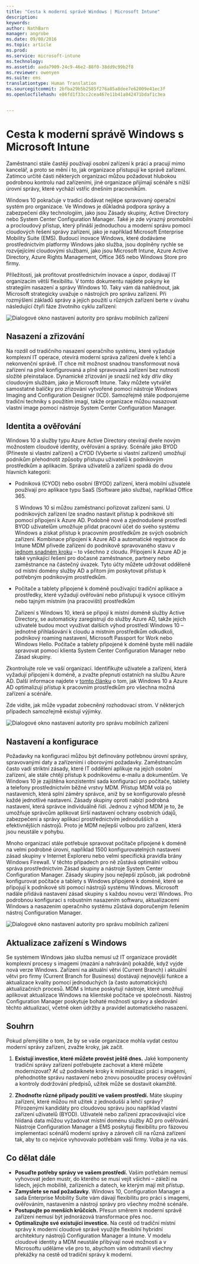 ```yaml
---
title: "Cesta k moderní správě Windows | Microsoft Intune"
description: 
keywords: 
author: NathBarn
manager: angrobe
ms.date: 09/08/2016
ms.topic: article
ms.prod: 
ms.service: microsoft-intune
ms.technology: 
ms.assetid: aada7909-24c9-46e2-88f0-38dd9c99b2f8
ms.reviewer: owenyen
ms.suite: ems
translationtype: Human Translation
ms.sourcegitcommit: 2bfba29b5b2585f276a85a8dee7e62009e41ec3f
ms.openlocfilehash: e86fd1f33cc2cea467e11b41a842471bdaf1c3ea


---
```


# Cesta k moderní správě Windows s Microsoft Intune

Zaměstnanci stále častěji používají osobní zařízení k práci a pracují mimo kancelář, a proto se mění i to, jak organizace přistupují ke správě zařízení. Zatímco určité části některých organizací můžou požadovat hlubokou podrobnou kontrolu nad zařízeními, jiné organizace přijímají scénáře s nižší úrovní správy, které vychází vstříc dnešním pracovníkům.

Windows 10 pokračuje v tradici dodávat nejlépe spravovaný operační systém pro organizace. Ve Windows je důkladná podpora správy a zabezpečení díky technologiím, jako jsou Zásady skupiny, Active Directory nebo System Center Configuration Manager. Také je zde výrazný promobilní a procloudový přístup, který přináší jednoduchou a moderní správu pomocí cloudových řešení správy zařízení, jako je například Microsoft Enterprise Mobility Suite (EMS). Budoucí inovace Windows, které dodáváme prostřednictvím platformy Windows jako služba, jsou doplněny rychle se rozvíjejícími cloudovými službami, jako jsou Microsoft Intune, Azure Active Directory, Azure Rights Management, Office 365 nebo Windows Store pro firmy.

Příležitosti, jak profitovat prostřednictvím inovace a úspor, dodávají IT organizacím větší flexibilitu. V tomto dokumentu najdete pokyny ke strategiím nasazení a správy Windows 10. Taky vám dá nahlédnout, jak Microsoft strategicky uvažuje o nástrojích pro správu zařízení. Při rozmýšlení základů správy a jejich použití u různých zařízení berte v úvahu následující čtyři fáze životního cyklu zařízení:

![Dialogové okno nastavení autority pro správu mobilních zařízení](../media/mdm-path-stages.png)

## Nasazení a zřizování

Na rozdíl od tradičního nasazení operačního systému, které vyžaduje komplexní IT operace, otevírá moderní správa zařízení dveře k lehčí a nekonvenční správě. IT chce mít možnost snadnou transformovat nová zařízení na plně konfigurovaná a plně spravovaná zařízení bez nutnosti složité přeinstalace.  Dynamické zřizování je snazší než kdy dřív díky cloudovým službám, jako je Microsoft Intune. Taky můžete vytvářet samostatné balíčky pro zřizování vytvořené pomocí nástroje Windows Imaging and Configuration Designer (ICD). Samozřejmě stále podporujeme tradiční techniky s použitím imagí, takže organizace můžou nasazovat vlastní image pomocí nástroje System Center Configuration Manager.

## Identita a ověřování

Windows 10 a služby typu Azure Active Directory otevírají dveře novým možnostem cloudové identity, ověřování a správy. Scénáře jako BYOD (Přineste si vlastní zařízení) a CYOD (Vyberte si vlastní zařízení) umožňují podnikům přehodnotit způsoby přístupu uživatelů k podnikovým prostředkům a aplikacím. Správa uživatelů a zařízení spadá do dvou hlavních kategorií:

- Podniková (CYOD) nebo osobní (BYOD) zařízení, která mobilní uživatelé používají pro aplikace typu SaaS (Software jako služba), například Office 365.

  S Windows 10 si můžou zaměstnanci pořizovat zařízení sami. U podnikových zařízení lze snadno nastavit přístup k podnikové síti pomocí připojení k Azure AD. Podobně nové a zjednodušené prostředí BYOD uživatelům umožňuje přidat pracovní účet do svého systému Windows a získat přístup k pracovním prostředkům ze svých osobních zařízení. Kombinace připojení k Azure AD a automatické registrace do Intune MDM přivede zařízení do podnikově spravovaného stavu v [jednom snadném kroku](https://blogs.technet.microsoft.com/ad/2015/08/14/windows-10-azure-ad-and-microsoft-intune-automatic-mdm-enrollment-powered-by-the-cloud/) – to všechno z cloudu. Připojení k Azure AD je také vynikající řešení pro dočasné zaměstnance, partnery nebo zaměstnance na částečný úvazek. Tyto účty můžete udržovat odděleně od místní domény služby AD a přitom jim poskytovat přístup k potřebným podnikovým prostředkům.
- Počítače a tablety připojené k doméně používající tradiční aplikace a prostředky, které vyžadují ověřování nebo přistupují k vysoce citlivým nebo tajným místním (na pracovišti) prostředkům

  Zařízení s Windows 10, která se připojí k místní doméně služby Active Directory, se automaticky zaregistrují do služby Azure AD, takže jejich uživatelé budou moct využívat dalších výhod prostředí Windows 10 – jednotné přihlašování k cloudu a místním prostředkům odkudkoli, podnikový roaming nastavení, Microsoft Passport for Work nebo Windows Hello. Počítače a tablety připojené k doméně byste měli nadále spravovat pomocí klienta System Center Configuration Manager nebo Zásad skupiny.

Zkontrolujte role ve vaší organizaci. Identifikujte uživatele a zařízení, která vyžadují připojení k doméně, a zvažte přepnutí ostatních na službu Azure AD. Další informace najdete v [tomto článku](https://azure.microsoft.com/en-us/documentation/articles/active-directory-azureadjoin-windows10-devices/) o tom, jak Windows 10 a Azure AD optimalizují přístup k pracovním prostředkům pro všechna možná zařízení a scénáře.

Zde vidíte, jak může vypadat zobecněný rozhodovací strom. V některých případech samozřejmě existují výjimky.

![Dialogové okno nastavení autority pro správu mobilních zařízení](../media/mdm-path-stages-flow1.png)

## Nastavení a konfigurace

Požadavky na konfiguraci můžou být definovány potřebnou úrovní správy, spravovanými daty a zařízeními i oborovými požadavky. Zaměstnancům často vadí striktní zásady, které IT oddělení aplikuje na jejich osobní zařízení, ale stále chtějí přístup k podnikovému e-mailu a dokumentům. Ve Windows 10 je zajištěna konzistentní sada konfigurací pro počítače, tablety a telefony prostřednictvím běžné vrstvy MDM. Přístup MDM volá po nastaveních, která splní záměry správce, aniž by se konfigurovalo přesně každé jednotlivé nastavení. Zásady skupiny oproti nabízí podrobná nastavení, která správce individuálně řídí. Jednou z výhod MDM je to, že umožňuje správcům aplikovat širší nastavení ochrany osobních údajů, zabezpečení a správy aplikací prostřednictvím jednodušších a efektivnějších nástrojů. Proto je MDM nejlepší volbou pro zařízení, která jsou neustále v pohybu.

Mnoho organizací stále potřebuje spravovat počítače připojené k doméně na velmi podrobné úrovni, například 1500 konfigurovatelných nastavení zásad skupiny v Internet Exploreru nebo velmi specifická pravidla brány Windows Firewall. V těchto případech pro ně zůstává optimální volbou správa prostřednictvím Zásad skupiny a nástroje System Center Configuration Manager. Zásady skupiny jsou nejlepší způsob, jak podrobně konfigurovat počítače a tablety s Windows připojené k doméně, které se připojují k podnikové síti pomocí nástrojů systému Windows. Microsoft nadále přidává nastavení zásad skupiny s každou novou verzí Windows. Pro podrobnou konfiguraci s robustním nasazením softwaru, aktualizacemi Windows a nasazením operačního systému zůstává doporučeným řešením nástroj Configuration Manager.

![Dialogové okno nastavení autority pro správu mobilních zařízení](../media/mdm-path-stages-flow2.png)

## Aktualizace zařízení s Windows

Se systémem Windows jako služba nemusí už IT organizace provádět komplexní procesy s imagemi (mazání a nahrávání) pokaždé, když vyjde nová verze Windows. Zařízení na aktuální větvi (Current Branch) i aktuální větvi pro firmy (Current Branch for Business) dostávají nejnovější funkce a aktualizace kvality pomocí jednoduchých (a často automatických) aktualizačních procesů. MDM s Intune poskytují nástroje, které umožňují aplikovat aktualizace Windows na klientské počítače ve společnosti. Nástroj Configuration Manager poskytuje bohaté možnosti správy a sledování těchto aktualizací, včetně oken údržby a pravidel automatického nasazení.

## Souhrn

Pokud přemýšlíte o tom, že by se vaše organizace mohla vydat cestou moderní správy zařízení, zvažte kroky, jak začít.

1. **Existují investice, které můžete provést ještě dnes.** Jaké komponenty tradiční správy zařízení potřebujete zachovat a které můžete modernizovat? Ať už podniknete kroky k minimalizaci práci s imagemi, přehodnotíte správu nastavení nebo znovu posoudíte procesy ověřování a kontroly dodržování předpisů, užitek může se dostavit okamžitě.

2. **Zhodnoťte různé případy použití ve vašem prostředí.** Máte skupiny zařízení, které můžou mít užitek z jednodušší a lehčí správy? Přirozenými kandidáty pro cloudovou správu jsou například vlastní zařízení uživatelů (BYOD). Uživatelé nebo zařízení zpracovávající více hlídaná data můžou vyžadovat místní doménu služby AD pro ověřování. Nástroje Configuration Manager a EMS poskytují flexibilitu pro fázovou implementaci scénářů moderní správy a zároveň cílí na různá zařízení tak, aby to co nejvíce vyhovovalo potřebám vaší firmy. Volba je na vás.

## Co dělat dále

- **Posuďte potřeby správy ve vašem prostředí.** Vašim potřebám nemusí vyhovovat jeden mustr, do kterého se musí vejít všichni – záleží na lidech, jejich mobilitě, zařízeních a datech, ke kterým mají mít přístup.
- **Zamyslete se nad požadavky.** Windows 10, Configuration Manager a sada Enterprise Mobility Suite vám dávají flexibilitu pro práci s imagemi, ověřováním, nastavením a nástroji správy pro všechny možné scénáře.
- **Postupujte po menších krůčcích.** Přesun směrem k moderní správě zařízení nemusí být jednorázová transformace přes noc.
- **Optimalizujte své existující investice.** Na cestě od tradiční místní správy k moderní cloudové správě využijte flexibilní hybridní architektury nástrojů Configuration Manager a Intune. V modelu cloudové identity a MDM neustále přibývají nové možnosti a v Microsoftu uděláme vše pro to, abychom vám odstranili všechny překážky na cestě od tradiční správy k moderní.



<!--HONumber=Sep16_HO2-->


